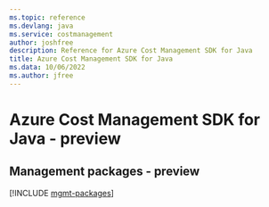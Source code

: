 ```yaml
---
ms.topic: reference
ms.devlang: java
ms.service: costmanagement
author: joshfree
description: Reference for Azure Cost Management SDK for Java
title: Azure Cost Management SDK for Java
ms.data: 10/06/2022
ms.author: jfree
---
```

# Azure Cost Management SDK for Java - preview

## Management packages - preview
[!INCLUDE [mgmt-packages](cost-management-mgmt-index.md)]